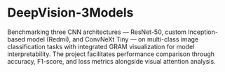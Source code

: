 # DeepVision-3Models
Benchmarking three CNN architectures — ResNet-50, custom Inception-based model (Redmi), and ConvNeXt Tiny — on multi-class image classification tasks with integrated GRAM visualization for model interpretability. The project facilitates performance comparison through accuracy, F1-score, and loss metrics alongside visual attention analysis.
